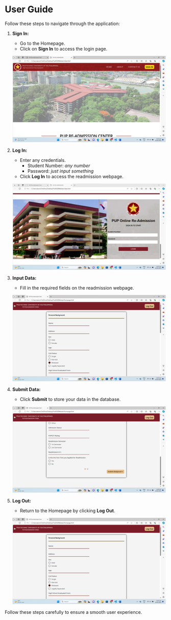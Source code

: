 # User Guide

Follow these steps to navigate through the application:

1. **Sign In:**
   - Go to the Homepage.
   - Click on **Sign In** to access the login page.

   ![Step 1 Image](SS_1.png)

2. **Log In:**
   - Enter any credentials.
     - Student Number: *any number*
     - Password: *just input something*
   - Click **Log In** to access the readmission webpage.

   ![Step 2 Image](SS_6.png)

3. **Input Data:**
   - Fill in the required fields on the readmission webpage.

   ![Step 3 Image](SS1.png)

4. **Submit Data:**
   - Click **Submit** to store your data in the database.

   ![Step 4 Image](SS3.png)

5. **Log Out:**
   - Return to the Homepage by clicking **Log Out**.

   ![Step 5 Image](SS1.png)

Follow these steps carefully to ensure a smooth user experience.
